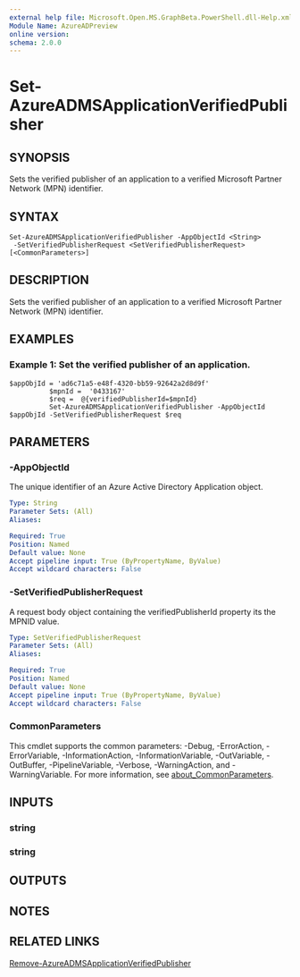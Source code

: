 ```yaml
---
external help file: Microsoft.Open.MS.GraphBeta.PowerShell.dll-Help.xml
Module Name: AzureADPreview
online version:
schema: 2.0.0
---
```


# Set-AzureADMSApplicationVerifiedPublisher

## SYNOPSIS
Sets the verified publisher of an application to a verified Microsoft Partner Network (MPN) identifier.

## SYNTAX

```
Set-AzureADMSApplicationVerifiedPublisher -AppObjectId <String>
 -SetVerifiedPublisherRequest <SetVerifiedPublisherRequest> [<CommonParameters>]
```

## DESCRIPTION
Sets the verified publisher of an application to a verified Microsoft Partner Network (MPN) identifier.

## EXAMPLES

### Example 1: Set the verified publisher of an application.
```
$appObjId = 'ad6c71a5-e48f-4320-bb59-92642a2d8d9f'
          $mpnId =  '0433167'
          $req =  @{verifiedPublisherId=$mpnId}
          Set-AzureADMSApplicationVerifiedPublisher -AppObjectId $appObjId -SetVerifiedPublisherRequest $req
```

## PARAMETERS

### -AppObjectId
The unique identifier of an Azure Active Directory Application object.

```yaml
Type: String
Parameter Sets: (All)
Aliases:

Required: True
Position: Named
Default value: None
Accept pipeline input: True (ByPropertyName, ByValue)
Accept wildcard characters: False
```

### -SetVerifiedPublisherRequest
A request body object containing the verifiedPublisherId property its the MPNID value.

```yaml
Type: SetVerifiedPublisherRequest
Parameter Sets: (All)
Aliases:

Required: True
Position: Named
Default value: None
Accept pipeline input: True (ByPropertyName, ByValue)
Accept wildcard characters: False
```

### CommonParameters
This cmdlet supports the common parameters: -Debug, -ErrorAction, -ErrorVariable, -InformationAction, -InformationVariable, -OutVariable, -OutBuffer, -PipelineVariable, -Verbose, -WarningAction, and -WarningVariable. For more information, see [about_CommonParameters](http://go.microsoft.com/fwlink/?LinkID=113216).

## INPUTS

### string
### string
## OUTPUTS

## NOTES

## RELATED LINKS

[Remove-AzureADMSApplicationVerifiedPublisher]()

